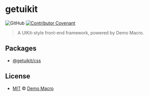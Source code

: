 # getuikit

![GitHub](https://img.shields.io/github/license/DemoMacro/getuikit)
[![Contributor Covenant](https://img.shields.io/badge/Contributor%20Covenant-2.1-4baaaa.svg)](https://www.contributor-covenant.org/version/2/1/code_of_conduct/)

> A UIKit-style front-end framework, powered by Demo Macro.

## Packages

- [@getuikit/css](./packages/css/README.md)

## License

- [MIT](LICENSE) &copy; [Demo Macro](https://imst.xyz/)
